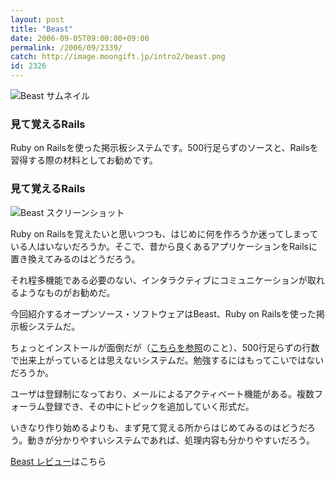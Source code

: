 ```yaml
---
layout: post
title: "Beast"
date: 2006-09-05T09:00:00+09:00
permalink: /2006/09/2339/
catch: http://image.moongift.jp/intro2/beast.png
id: 2326
---
```

 ![Beast サムネイル](http://image.moongift.jp/intro2/beast.t.png "Beast サムネイル")
  

### 見て覚えるRails
  
Ruby on Railsを使った掲示板システムです。500行足らずのソースと、Railsを習得する際の材料としてお勧めです。  
<!--more-->  

### 見て覚えるRails
  

![Beast スクリーンショット](http://image.moongift.jp/intro2/beast.png "Beast スクリーンショット")

  

Ruby on Railsを覚えたいと思いつつも、はじめに何を作ろうか迷ってしまっている人はいないだろうか。そこで、昔から良くあるアプリケーションをRailsに置き換えてみるのはどうだろう。

  

それ程多機能である必要のない、インタラクティブにコミュニケーションが取れるようなものがお勧めだ。

  

今回紹介するオープンソース・ソフトウェアはBeast、Ruby on Railsを使った掲示板システムだ。

  

ちょっとインストールが面倒だが（[こちらを参照](http://beast.caboo.se/forums/1/topics/381)のこと）、500行足らずの行数で出来上がっているとは思えないシステムだ。勉強するにはもってこいではないだろうか。

  

ユーザは登録制になっており、メールによるアクティベート機能がある。複数フォーラム登録でき、その中にトピックを追加していく形式だ。

  

いきなり作り始めるよりも、まず見て覚える所からはじめてみるのはどうだろう。動きが分かりやすいシステムであれば、処理内容も分かりやすいだろう。

  

[Beast レビュー](http://oss.moongift.jp/review/i-2340.html)はこちら

